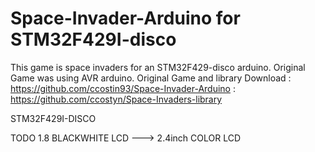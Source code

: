 Space-Invader-Arduino for STM32F429I-disco
==========================================

This game is space invaders for an STM32F429-disco arduino. 
Original Game was using AVR arduino.
Original Game and library Download 
: https://github.com/ccostin93/Space-Invader-Arduino
: https://github.com/ccostyn/Space-Invaders-library

STM32F429I-DISCO

TODO 
1.8 BLACKWHITE LCD ---> 2.4inch COLOR LCD
